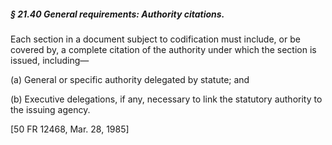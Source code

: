 ##### § 21.40 General requirements: Authority citations. #####

Each section in a document subject to codification must include, or be covered by, a complete citation of the authority under which the section is issued, including—

(a) General or specific authority delegated by statute; and

(b) Executive delegations, if any, necessary to link the statutory authority to the issuing agency.

[50 FR 12468, Mar. 28, 1985]